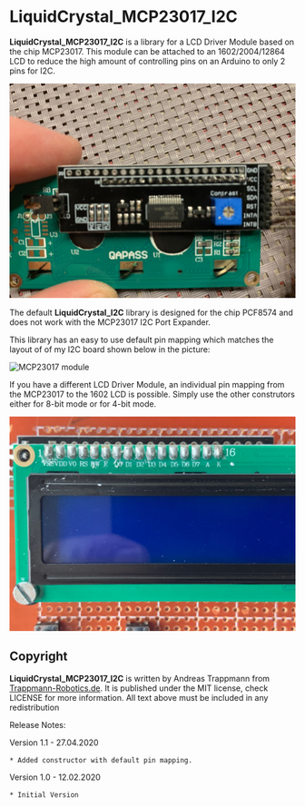 # LiquidCrystal_MCP23017_I2C

**LiquidCrystal_MCP23017_I2C** is a library for a LCD Driver Module based on
the chip MCP23017. This module can be attached to an 1602/2004/12864 LCD to
reduce the high amount of controlling pins on an Arduino to only 2 pins for I2C.

![MCP23017 module on lcd1602](./doc/01_IMG_2050.png)

The default **LiquidCrystal_I2C** library is designed for the chip PCF8574 and
does not work with the MCP23017 I2C Port Expander.

This library has an easy to use default pin mapping which matches the layout of of my
I2C board shown below in the picture:

![MCP23017 module](./doc/03_IMG_2053.png)

If you have a different LCD Driver Module, an individual pin mapping
from the MCP23017 to the 1602 LCD is possible. Simply use the other
construtors either for 8-bit mode or for 4-bit mode.

![LCD1602 pin layout](./doc/05_IMG_2058.png)

## Copyright
**LiquidCrystal_MCP23017_I2C** is written by Andreas Trappmann from
[Trappmann-Robotics.de](https://www.trappmann-robotics.de/). It is published
under the MIT license, check LICENSE for more information.
All text above must be included in any redistribution

Release Notes:

Version 1.1 - 27.04.2020

	* Added constructor with default pin mapping.

Version 1.0 - 12.02.2020

	* Initial Version

